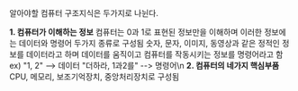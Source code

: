 알아야할 컴퓨터 구조지식은 두가지로 나뉜다.

**1. 컴퓨터가 이해하는 정보**
   컴퓨터는 0과 1로 표현된 정보만을 이해하며 이러한 정보에는 데이터와 명령어 두가지 종류로 구성됨
   숫자, 문자, 이미지, 동영상과 같은 정적인 정보를 데이터라고 하며 데이터를 움직이고 컴퓨터를 작동시키는 정보를 명령어라고 함
   ex) "1, 2" -->  데이터 "더하라, 1과2를" --> 명령어\n
**2. 컴퓨터의 네가지 핵심부품**
   CPU, 메모리, 보조기억장치, 중앙처리장치로 구성됨


